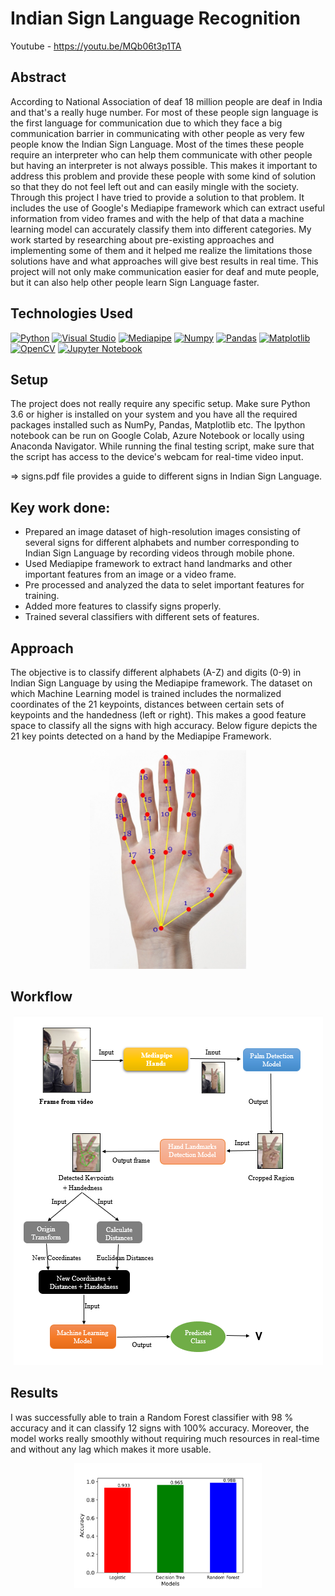 # Indian Sign Language Recognition

Youtube - https://youtu.be/MQb06t3p1TA

## Abstract

According to National Association of deaf 18 million people are deaf in India and that's a really
huge number. For most of these people sign language is the first language for communication
due to which they face a big communication barrier in communicating with other people as very
few people know the Indian Sign Language. Most of the times these people require an
interpreter who can help them communicate with other people but having an interpreter is not
always possible. This makes it important to address this problem and provide these people with
some kind of solution so that they do not feel left out and can easily mingle with the society.
Through this project I have tried to provide a solution to that problem. It includes the use of Google's Mediapipe framework which can extract useful
information from video frames and with the help of that data a machine learning model can
accurately classify them into different categories. My work started by researching about pre-existing approaches and implementing some of them and it helped me realize the limitations those solutions have and what approaches will give best results in real time. This project will
not only make communication easier for deaf and mute people, but it can also help other people
learn Sign Language faster.

## Technologies Used

<p align="left">
<a href="https://www.python.org/" target="_blank" rel="noreferrer"><img src="https://raw.githubusercontent.com/danielcranney/readme-generator/main/public/icons/skills/python-colored.svg" width="36" height="36" alt="Python" /></a>
<a href="https://code.visualstudio.com/" target="_blank" rel="noreferrer"><img src="https://upload.wikimedia.org/wikipedia/commons/thumb/9/9a/Visual_Studio_Code_1.35_icon.svg/768px-Visual_Studio_Code_1.35_icon.svg.png?20210804221519" width="36" height="36" alt="Visual Studio" /></a>
<a href="https://mediapipe.dev/" target="_blank" rel="noreferrer"><img src="https://mediapipe.dev/assets/img/brand.svg" width="80" height="40" alt="Mediapipe" /></a>
<a href="https://numpy.org/" target="_blank" rel="noreferrer"><img src="https://numpy.org/doc/stable/_static/numpylogo.svg" width="60" height="36" alt="Numpy" /></a>
<a href="https://pandas.pydata.org/" target="_blank" rel="noreferrer"><img src="https://pandas.pydata.org/static/img/pandas_white.svg" width="60" height="36" alt="Pandas" /></a>
<a href="https://matplotlib.org/" target="_blank" rel="noreferrer"><img src="https://matplotlib.org/_static/images/logo2.svg" width="60" height="36" alt="Matplotlib" /></a>
<a href="https://opencv.org/" target="_blank" rel="noreferrer"><img src="https://opencv.org/wp-content/uploads/2022/04/logo.png" width="36" height="36" alt="OpenCV" /></a>
<a href="https://jupyter.org/" target="_blank" rel="noreferrer"><img src="https://jupyter.org/assets/homepage/main-logo.svg" width="36" height="36" alt="Jupyter Notebook" /></a>

</p>


## Setup

The project does not really require any specific setup. Make sure Python 3.6 or higher is installed on your system and you have all the required packages installed such as NumPy, Pandas, Matplotlib etc. The Ipython notebook can be run on Google Colab, Azure Notebook or locally using Anaconda Navigator.
While running the final testing script, make sure that the script has access to the device's webcam for real-time video input.

<p>=> <a src="https://github.com/pranavbansal04/Indian-Sign-Language-Recognition/blob/master/signs.pdf">signs.pdf</a> file provides a guide to different signs in Indian Sign Language.</p>

## Key work done:

- Prepared an image dataset of high-resolution images consisting of several signs for different 
alphabets and number corresponding to Indian Sign Language by recording videos through mobile phone.
- Used Mediapipe framework to extract hand landmarks and other 
important features from an image or a video frame.
- Pre processed and analyzed the data to selet important features for training.
- Added more features to classify signs properly.
- Trained several classifiers with different sets of features.


## Approach

The objective is to classify different alphabets (A-Z) and digits (0-9) in Indian
Sign Language by using the Mediapipe framework. The dataset on which Machine Learning
model is trained includes the normalized coordinates of the 21 keypoints, distances between
certain sets of keypoints and the handedness (left or right). This makes a good feature space to classify all
the signs with high accuracy. Below figure depicts the 21 key points detected on a hand by the Mediapipe Framework. 

<p align="center">
    <img src="https://github.com/pranavbansal04/Indian-Sign-Language-Recognition/blob/master/images/Output-Skeleton.jpg?raw=true" width=250 height=350>
</p>

## Workflow

<p align="center">
    <img src="https://github.com/pranavbansal04/Indian-Sign-Language-Recognition/blob/master/images/workflow.PNG?raw=true">
</p>


## Results

I was successfully able to train a Random Forest classifier with 98 % accuracy and it can 
classify 12 signs with 100% accuracy. Moreover, the model works really smoothly 
without requiring much resources in real-time and without any lag which makes it more usable.

<p align="center">
    <img src="https://github.com/pranavbansal04/Indian-Sign-Language-Recognition/blob/master/images/compare.png?raw=true" width=300 height=200>
</p>

